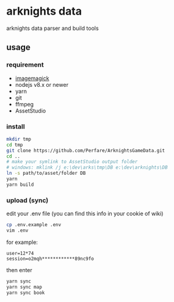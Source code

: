 # arknights data

arknights data parser and build tools

## usage

### requirement

- [imagemagick](https://imagemagick.org/script/download.php)
- nodejs v8.x or newer
- yarn
- git
- ffmpeg
- AssetStudio

### install

```bash
mkdir tmp
cd tmp
git clone https://github.com/Perfare/ArknightsGameData.git
cd ..
# make your symlink to AssetStudio output folder
# windows: mklink /j e:\dev\arks\tmp\DB e:\dev\arknights\DB
ln -s path/to/asset/folder DB
yarn
yarn build
```

### upload (sync)

edit your .env file (you can find this info in your cookie of wiki)

```bash
cp .env.example .env
vim .env
```

for example:
```
user=12*74
session=o2mqh************89nc9fo
```

then enter
```bash
yarn sync
yarn sync map
yarn sync book
```